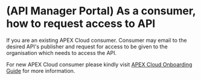 # (API Manager Portal) As a consumer, how to request access to API

If you are an existing APEX Cloud consumer. Consumer may email to the desired API's publisher and request for access to be given to the organisation which needs to access the API.

For new APEX Cloud consumer please kindly visit [APEX Cloud Onboarding Guide](https://docs.developer.tech.gov.sg/docs/apex-cloud-onboarding/) for more information.
